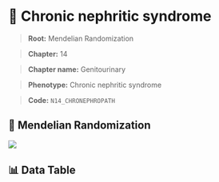 # 🧪 Chronic nephritic syndrome

> **Root:** Mendelian Randomization

> **Chapter:** 14  

> **Chapter name:** Genitourinary

> **Phenotype:** Chronic nephritic syndrome  

> **Code:** `N14_CHRONEPHROPATH`

## 🧬 Mendelian Randomization  

<img src="/MR/Figures/Forward/N14_CHRONEPHROPATH.png"/>

## 📊 Data Table

<CsvTableMRF src="/public/MR/Data/Forward/N14_CHRONEPHROPATH.csv"/>
